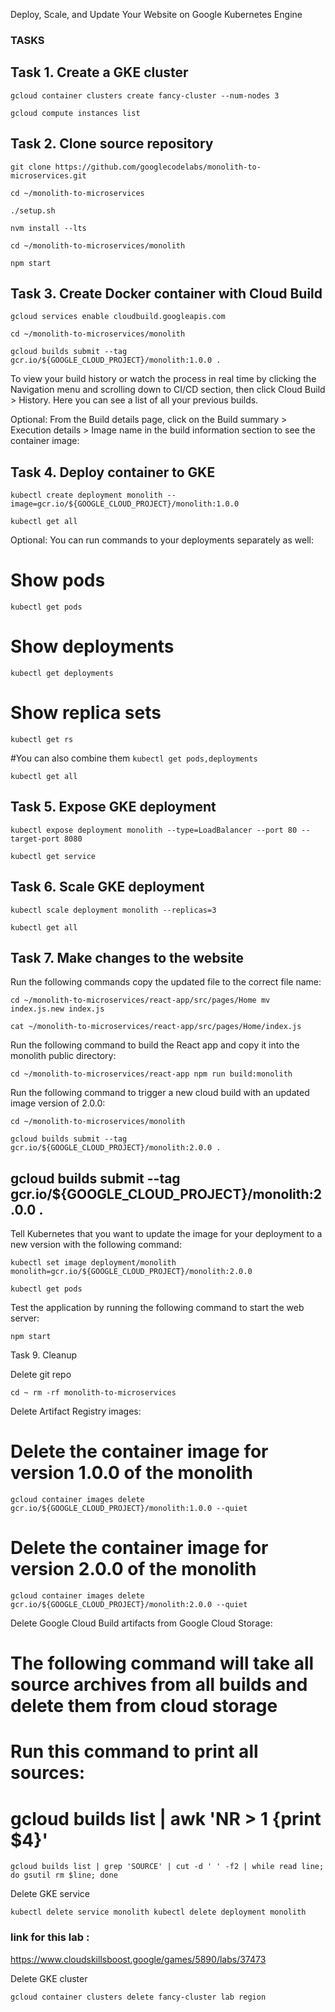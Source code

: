 
Deploy, Scale, and Update Your Website on Google Kubernetes Engine

 
### TASKS

 ## Task 1. Create a GKE cluster
  `gcloud container clusters create fancy-cluster --num-nodes 3`

`gcloud compute instances list`

## Task 2. Clone source repository

`git clone https://github.com/googlecodelabs/monolith-to-microservices.git`

`cd ~/monolith-to-microservices`

`./setup.sh`

`nvm install --lts`

`cd ~/monolith-to-microservices/monolith`

`npm start`

## Task 3. Create Docker container with Cloud Build

`gcloud services enable cloudbuild.googleapis.com`

`cd ~/monolith-to-microservices/monolith`

`gcloud builds submit --tag gcr.io/${GOOGLE_CLOUD_PROJECT}/monolith:1.0.0 .`

To view your build history or watch the process in real time by clicking the Navigation menu and scrolling down to CI/CD section, then click Cloud Build > History. Here you can see a list of all your previous builds.

Optional: From the Build details page, click on the Build summary > Execution details > Image name in the build information section to see the container image:

## Task 4. Deploy container to GKE

`kubectl create deployment monolith --image=gcr.io/${GOOGLE_CLOUD_PROJECT}/monolith:1.0.0`

`kubectl get all`

Optional: You can run commands to your deployments separately as well:

# Show pods
`kubectl get pods`

# Show deployments
`kubectl get deployments`

# Show replica sets
`kubectl get rs`

#You can also combine them
`kubectl get pods,deployments`

`kubectl get all`

## Task 5. Expose GKE deployment

`kubectl expose deployment monolith --type=LoadBalancer --port 80 --target-port 8080`

`kubectl get service`

## Task 6. Scale GKE deployment

`kubectl scale deployment monolith --replicas=3`

`kubectl get all`

## Task 7. Make changes to the website

Run the following commands copy the updated file to the correct file name:

`cd ~/monolith-to-microservices/react-app/src/pages/Home
mv index.js.new index.js`

`cat ~/monolith-to-microservices/react-app/src/pages/Home/index.js`

Run the following command to build the React app and copy it into the monolith public directory:

`cd ~/monolith-to-microservices/react-app
npm run build:monolith`

Run the following command to trigger a new cloud build with an updated image version of 2.0.0:

`cd ~/monolith-to-microservices/monolith`

`gcloud builds submit --tag gcr.io/${GOOGLE_CLOUD_PROJECT}/monolith:2.0.0 .`

## gcloud builds submit --tag gcr.io/${GOOGLE_CLOUD_PROJECT}/monolith:2.0.0 .

Tell Kubernetes that you want to update the image for your deployment to a new version with the following command:

`kubectl set image deployment/monolith monolith=gcr.io/${GOOGLE_CLOUD_PROJECT}/monolith:2.0.0`

`kubectl get pods`

Test the application by running the following command to start the web server:

`npm start`

Task 9. Cleanup

Delete git repo 

`cd ~
rm -rf monolith-to-microservices`

Delete Artifact Registry images:

# Delete the container image for version 1.0.0 of the monolith
`gcloud container images delete gcr.io/${GOOGLE_CLOUD_PROJECT}/monolith:1.0.0 --quiet`

# Delete the container image for version 2.0.0 of the monolith
`gcloud container images delete gcr.io/${GOOGLE_CLOUD_PROJECT}/monolith:2.0.0 --quiet`

Delete Google Cloud Build artifacts from Google Cloud Storage:

# The following command will take all source archives from all builds and delete them from cloud storage

# Run this command to print all sources:
# gcloud builds list | awk 'NR > 1 {print $4}'

`gcloud builds list | grep 'SOURCE' | cut -d ' ' -f2 | while read line; do gsutil rm $line; done`

Delete GKE service

`kubectl delete service monolith
kubectl delete deployment monolith`



### link for this lab :
https://www.cloudskillsboost.google/games/5890/labs/37473

Delete GKE cluster

`gcloud container clusters delete fancy-cluster lab region`
